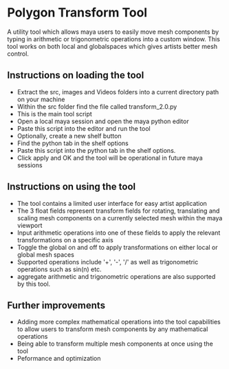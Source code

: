 # Polygon Transform Tool

A utility tool which allows maya users to easily move mesh components by typing in arithmetic or trigonometric operations
into a custom window. This tool works on both local and globalspaces which gives artists better mesh control.

## Instructions on loading the tool

- Extract the src, images and Videos folders into a current directory path on your machine
- Within the src folder find the file called transform_2.0.py
- This is the main tool script
- Open a local maya session and open the maya python editor
- Paste this script into the editor and run the tool
- Optionally, create a new shelf button
- Find the python tab in the shelf options
- Paste this script into the python tab in the shelf options.
- Click apply and OK and the tool will be operational in future
  maya sessions
  
## Instructions on using the tool

- The tool contains a limited user interface for easy artist application
- The 3 float fields represent transform fields for rotating, translating and scaling mesh
  components on a currently selected mesh within the maya viewport
- Input arithmetic operations into one of these fields to apply the relevant
  transformations on a specific axis
- Toggle the global on and off to apply transformations on either local or global
  mesh spaces
- Supported operations include '+', '-', '/' as well as trigonometric operations such
  as sin(n) etc.
- aggregate arithmetic and trigonometric operations are also supported by this tool.
  
## Further improvements
- Adding more complex mathematical operations into the tool capabilities to allow
  users to transform mesh components by any mathematical operations
- Being able to transform multiple mesh components at once using the tool
- Peformance and optimization

